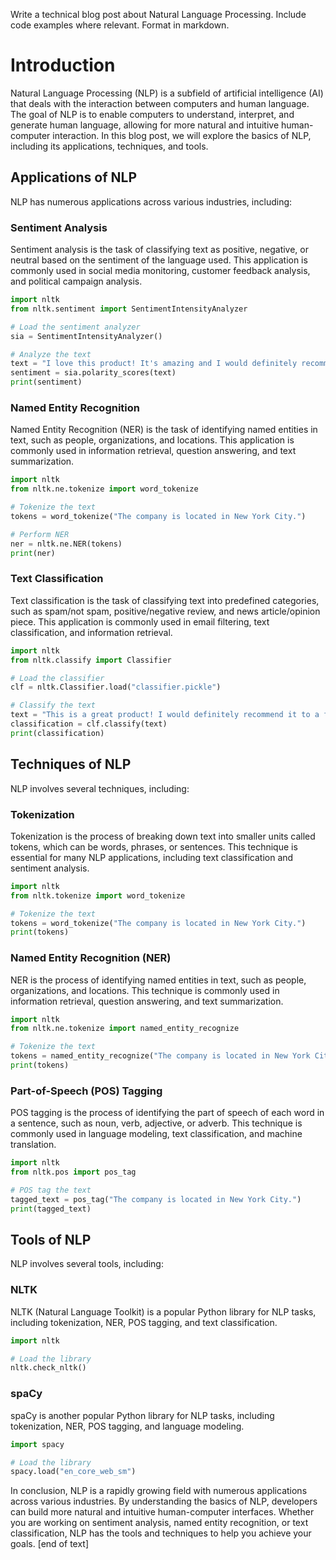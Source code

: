  Write a technical blog post about Natural Language Processing. Include code examples where relevant. Format in markdown.
# Introduction

Natural Language Processing (NLP) is a subfield of artificial intelligence (AI) that deals with the interaction between computers and human language. The goal of NLP is to enable computers to understand, interpret, and generate human language, allowing for more natural and intuitive human-computer interaction. In this blog post, we will explore the basics of NLP, including its applications, techniques, and tools.
## Applications of NLP

NLP has numerous applications across various industries, including:

### Sentiment Analysis

Sentiment analysis is the task of classifying text as positive, negative, or neutral based on the sentiment of the language used. This application is commonly used in social media monitoring, customer feedback analysis, and political campaign analysis.
```python
import nltk
from nltk.sentiment import SentimentIntensityAnalyzer

# Load the sentiment analyzer
sia = SentimentIntensityAnalyzer()

# Analyze the text
text = "I love this product! It's amazing and I would definitely recommend it to a friend."
sentiment = sia.polarity_scores(text)
print(sentiment)
```
### Named Entity Recognition

Named Entity Recognition (NER) is the task of identifying named entities in text, such as people, organizations, and locations. This application is commonly used in information retrieval, question answering, and text summarization.
```python
import nltk
from nltk.ne.tokenize import word_tokenize

# Tokenize the text
tokens = word_tokenize("The company is located in New York City.")

# Perform NER
ner = nltk.ne.NER(tokens)
print(ner)
```
### Text Classification

Text classification is the task of classifying text into predefined categories, such as spam/not spam, positive/negative review, and news article/opinion piece. This application is commonly used in email filtering, text classification, and information retrieval.
```python
import nltk
from nltk.classify import Classifier

# Load the classifier
clf = nltk.Classifier.load("classifier.pickle")

# Classify the text
text = "This is a great product! I would definitely recommend it to a friend."
classification = clf.classify(text)
print(classification)
```
## Techniques of NLP

NLP involves several techniques, including:

### Tokenization

Tokenization is the process of breaking down text into smaller units called tokens, which can be words, phrases, or sentences. This technique is essential for many NLP applications, including text classification and sentiment analysis.
```python
import nltk
from nltk.tokenize import word_tokenize

# Tokenize the text
tokens = word_tokenize("The company is located in New York City.")
print(tokens)
```
### Named Entity Recognition (NER)

NER is the process of identifying named entities in text, such as people, organizations, and locations. This technique is commonly used in information retrieval, question answering, and text summarization.
```python
import nltk
from nltk.ne.tokenize import named_entity_recognize

# Tokenize the text
tokens = named_entity_recognize("The company is located in New York City.")
print(tokens)
```
### Part-of-Speech (POS) Tagging

POS tagging is the process of identifying the part of speech of each word in a sentence, such as noun, verb, adjective, or adverb. This technique is commonly used in language modeling, text classification, and machine translation.
```python
import nltk
from nltk.pos import pos_tag

# POS tag the text
tagged_text = pos_tag("The company is located in New York City.")
print(tagged_text)
```
## Tools of NLP

NLP involves several tools, including:

### NLTK

NLTK (Natural Language Toolkit) is a popular Python library for NLP tasks, including tokenization, NER, POS tagging, and text classification.
```python
import nltk

# Load the library
nltk.check_nltk()

```
### spaCy

spaCy is another popular Python library for NLP tasks, including tokenization, NER, POS tagging, and language modeling.
```python
import spacy

# Load the library
spacy.load("en_core_web_sm")

```
In conclusion, NLP is a rapidly growing field with numerous applications across various industries. By understanding the basics of NLP, developers can build more natural and intuitive human-computer interfaces. Whether you are working on sentiment analysis, named entity recognition, or text classification, NLP has the tools and techniques to help you achieve your goals. [end of text]


